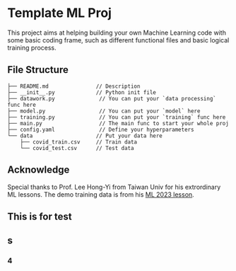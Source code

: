 # Template ML Proj
This project aims at helping building your own Machine Learning code with some basic coding frame, such as different functional files and basic logical training process.
## File Structure
```
├── README.md               // Description
├── __init__.py             // Python init file
├── datawork.py              // You can put your `data processing` func here
├── model.py                 // You can put your `model` here
├── training.py              // You can put your `training` func here
├── main.py                  // The main func to start your whole proj
├── config.yaml              // Define your hyperparameters
└── data                    // Put your data here
    ├── covid_train.csv     // Train data
    └── covid_test.csv      // Test data

```
## Acknowledge
Special thanks to Prof. Lee Hong-Yi from Taiwan Univ for his extrordinary ML lessons. The demo training data is from his [ML 2023 lesson](https://speech.ee.ntu.edu.tw/~hylee/ml/2023-spring.php).
## This is for test
## s
### 4
